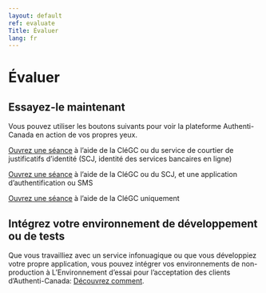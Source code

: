 ```yaml
---
layout: default
ref: evaluate
Title: Évaluer
lang: fr
---
```

# Évaluer

## Essayez-le maintenant

Vous pouvez utiliser les boutons suivants pour voir la plateforme Authenti-Canada 
en action de vos propres yeux.

<a class="btn btn-primary" target="_blank" href="https://te-auth.id.tbs-sct.gc.ca/oxauth/restv1/authorize?client_id=c9b2ddd5-46fa-47c8-a956-de6a389d0ad7&state=1&nonce=a&scope=openid&response_type=code&ui_locales=fr-CA&prompt=login&redirect_uri=https://www.canada.ca/en.html">Ouvrez une séance</a> à l’aide de la CléGC ou du service de courtier de justificatifs d’identité (SCJ, identité des services bancaires en ligne)

<a class="btn btn-primary" target="_blank" href="https://te-auth.id.tbs-sct.gc.ca/oxauth/restv1/authorize?client_id=c9b2ddd5-46fa-47c8-a956-de6a389d0ad7&state=1&nonce=a&scope=openid&response_type=code&acr_values=weakmfa&ui_locales=fr-CA&prompt=login&redirect_uri=https://www.canada.ca/en.html">Ouvrez une séance</a> à l’aide de la CléGC ou du SCJ, et une application d’authentification ou SMS

<a class="btn btn-primary" target="_blank" href="https://te-auth.id.tbs-sct.gc.ca/oxauth/restv1/authorize?client_id=c9b2ddd5-46fa-47c8-a956-de6a389d0ad7&state=1&nonce=a&scope=openid&response_type=code&acr_values=gckey&ui_locales=fr-CA&prompt=login&redirect_uri=https://www.canada.ca/en.html">Ouvrez une séance</a> à l’aide de la CléGC uniquement

## Intégrez votre environnement de développement ou de tests

Que vous travailliez avec un service infonuagique ou que vous développiez votre propre application, 
vous pouvez intégrer vos environnements de non-production à L’Environnement d’essai pour l’acceptation 
des clients d’Authenti-Canada: [Découvrez comment](../decouvrir/cate.html).
